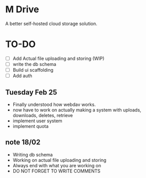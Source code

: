 # M Drive

A better self-hosted cloud storage solution.

# TO-DO

- [ ] Add Actual file uploading and storing (WIP)
- [ ] write the db schema
- [ ] Build ui scaffolding
- [ ] Add auth

## Tuesday Feb 25

- Finally understood how webdav works.
- now have to work on actually making a system with uploads, downloads, deletes, retrieve
- implement user system
- implement quota

## note 18/02

- Writing db schema
- Working on actual file uploading and storing
- Always end with what you are working on
- DO NOT FORGET TO WRITE COMMENTS
